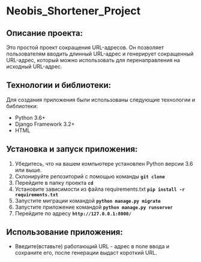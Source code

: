 # Neobis_Shortener_Project
## Описание проекта:

Это простой проект сокращения URL-адресов. Он позволяет пользователям вводить длинный URL-адрес и генерирует сокращенный URL-адрес, который можно использовать для перенаправления на исходный URL-адрес.

## **Технологии и библиотеки:**

Для создания приложения были использованы следующие технологии и библиотеки:

- Python 3.6+
- Django Framework 3.2+
- HTML

## **Установка и запуск приложения:**

1. Убедитесь, что на вашем компьютере установлен Python версии 3.6 или выше.
2. Склонируйте репозиторий с помощью команды **`git clone`**
3. Перейдите в папку проекта **`cd`**
4. Установите зависимости из файла requirements.txt **`pip install -r requirements.txt`**
5. Запустите миграции командой **`python manage.py migrate`**
6. Запустите приложение командой **`python manage.py runserver`**
7. Перейдите по адресу **`http://127.0.0.1:8000/`**

## **Использование приложения:**
- Введите(вставьте) работающий URL - адрес в поле ввода и сохраните его, после генерации выдаст короткий URL. 
